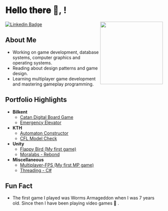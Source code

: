 <h1> 𝐇𝐞𝐥𝐥𝐨 𝐭𝐡𝐞𝐫𝐞 👋, <General Kenobi!/>! </h1>

<img align='right' src='https://media.giphy.com/media/LmNwrBhejkK9EFP504/giphy.gif' width='200"'>

 [![Linkedin Badge](https://img.shields.io/badge/-CevatAykanSevinc-blue?style=flat-square&logo=Linkedin&logoColor=white&link=https://www.linkedin.com/in/cevataykansevinc/)](https://www.linkedin.com/in/cevataykansevinc/) 
 
## About Me
* Working on game development, database systems, computer graphics and operating systems.
* Reading about design patterns and game design.
* Learning multiplayer game development and mastering gameplay programming.

## Portfolio Highlights
* **Bilkent**
  * [Catan Digital Board Game](https://github.com/cevataykans/catan-digital-board-game) 
  * [Emergency Elevator](https://github.com/cevataykans/emergency-elevator)
* **KTH**
  * [Automaton Constructor](https://github.com/cevataykans/automaton-constructor)
  * [CFL Model Check](https://github.com/cevataykans/cfl-model-checking-flow-graph)
* **Unity**
  * [Flappy Bird (My first game)](https://github.com/cevataykans/unity-flappy-bird-replica)
  * [Moralabs - Rebond](https://play.google.com/store/apps/details?id=com.moralabs.journey&hl=en_US)
* **Miscellaneous**
   * [Multiplayer-FPS (My first MP game)](https://github.com/cevataykans/custom-multiplayer)
   * [Threading - C#](https://github.com/cevataykans/threading-examples)

## Fun Fact
* The first game I played was Worms Armageddon when I was 7 years old. Since then I have been playing video games 🌱 .

<!--
**cevataykans/cevataykans** is a ✨ _special_ ✨ repository because its `README.md` (this file) appears on your GitHub profile.

Here are some ideas to get you started:

- 🔭 I’m currently working on ...
- 🌱 I’m currently learning ...
- 👯 I’m looking to collaborate on ...
- 🤔 I’m looking for help with ...
- 💬 Ask me about ...
- 📫 How to reach me: ...
- 😄 Pronouns: ...
- ⚡ Fun fact: ...
-->

